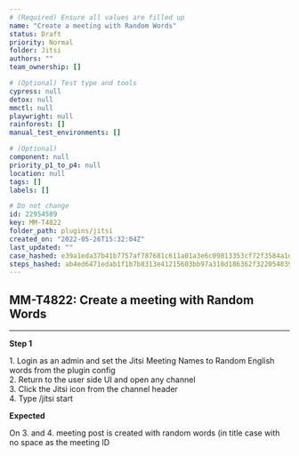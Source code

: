 ```yaml
---
# (Required) Ensure all values are filled up
name: "Create a meeting with Random Words"
status: Draft
priority: Normal
folder: Jitsi
authors: ""
team_ownership: []

# (Optional) Test type and tools
cypress: null
detox: null
mmctl: null
playwright: null
rainforest: []
manual_test_environments: []

# (Optional)
component: null
priority_p1_to_p4: null
location: null
tags: []
labels: []

# Do not change
id: 22954589
key: MM-T4822
folder_path: plugins/jitsi
created_on: "2022-05-26T15:32:04Z"
last_updated: ""
case_hashed: e39a1eda37b41b7757af787681c611a01a3e6c09813353cf72f3584a1d22dd7388d324bac45effb09f4778b624b85882
steps_hashed: ab4ed6471edab1f1b7b8313e41215603bb97a318d186362f32205483961ff6c15b9d9fb6aff0e2d364fa398d6e0c28c0
---
```


## MM-T4822: Create a meeting with Random Words

---

**Step 1**

1\. Login as an admin and set the Jitsi Meeting Names to Random English words from the plugin config\
2\. Return to the user side UI and open any channel\
3\. Click the Jitsi icon from the channel header\
4\. Type /jitsi start

**Expected**

On 3. and 4. meeting post is created with random words (in title case with no space as the meeting ID
